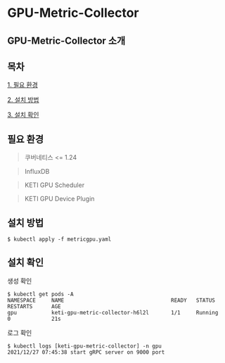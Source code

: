 # GPU-Metric-Collector

## GPU-Metric-Collector 소개

## 목차
[1. 필요 환경](#필요-환경)

[2. 설치 방법](#설치-방법)

[3. 설치 확인](#설치-확인)

## 필요 환경
> 쿠버네티스 <= 1.24

> InfluxDB

> KETI GPU Scheduler

> KETI GPU Device Plugin
## 설치 방법
    $ kubectl apply -f metricgpu.yaml

## 설치 확인
생성 확인

    $ kubectl get pods -A
    NAMESPACE     NAME                                  READY   STATUS      RESTARTS      AGE
    gpu           keti-gpu-metric-collector-h6l2l       1/1     Running     0             21s

로그 확인

    $ kubectl logs [keti-gpu-metric-collector] -n gpu
    2021/12/27 07:45:38 start gRPC server on 9000 port